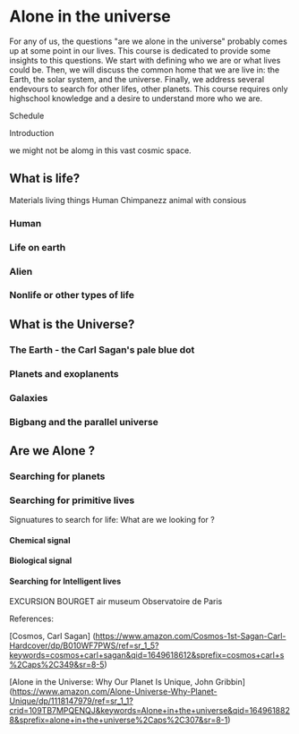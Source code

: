 # Alone in the universe
For any of us, the questions "are we alone in the universe" probably comes up at some point in our lives. This course is dedicated to provide some insights to this questions. We start with defining who we are or what lives could be. Then, we will discuss the common home that we are live in: the Earth, the solar system, and the universe. Finally, we address several endevours to search for other lifes, other planets. This course requires only highschool knowledge and a desire to understand more who we are.


Schedule

Introduction

we  might not be alomg in this vast cosmic space.  

## What is life?
Materials
living things
Human
Chimpanezz animal with consious 
### Human 
### Life on earth
### Alien
### Nonlife or other types of life

## What is the Universe?
### The Earth - the Carl Sagan's pale blue dot
### Planets and exoplanents
### Galaxies
### Bigbang and the parallel universe

## Are we Alone ?
### Searching for planets
### Searching for primitive lives
Signuatures to search for life: What are we looking for ?
#### Chemical signal
#### Biological signal
#### Searching for Intelligent lives



EXCURSION
BOURGET air museum
Observatoire de Paris

References:

[Cosmos, Carl Sagan] (https://www.amazon.com/Cosmos-1st-Sagan-Carl-Hardcover/dp/B010WF7PWS/ref=sr_1_5?keywords=cosmos+carl+sagan&qid=1649618612&sprefix=cosmos+carl+s%2Caps%2C349&sr=8-5)

[Alone in the Universe: Why Our Planet Is Unique, John Gribbin] (https://www.amazon.com/Alone-Universe-Why-Planet-Unique/dp/1118147979/ref=sr_1_1?crid=109TB7MPQENQJ&keywords=Alone+in+the+universe&qid=1649618828&sprefix=alone+in+the+universe%2Caps%2C307&sr=8-1)